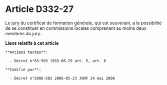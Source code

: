 # Article D332-27

Le jury du certificat de formation générale, qui est souverain, a la possibilité de se constituer en commissions locales
comprenant au moins deux membres du jury.

**Liens relatifs à cet article**

	**Anciens textes**:

	  - Décret n°83-569 1983-06-29 art. 5, art. 6

	**Codifié par**:

	  - Décret n°2006-583 2006-05-23 JORF 24 mai 2006
